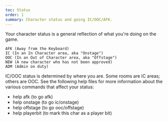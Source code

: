 ```yaml
---
toc: Status
order: 1
summary: Character status and going IC/OOC/AFK.
---
```

Your character status is a general reflection of what you're doing on the game.

    AFK (Away from the Keyboard)
    IC (In an In Character area, aka "Onstage")
    OOC (In an Out of Character area, aka "Offstage")
    NEW (A new character who has not been approved)
    ADM (Admin on duty)

IC/OOC status is determined by where you are.  Some rooms are IC areas; others are OOC.  See the following help files for more information about the various commands that affect your status:

* help afk (to go afk) 
* help onstage (to go ic/onstage)
* help offstage (to go ooc/offstage)
* help playerbit (to mark this char as a player bit)
